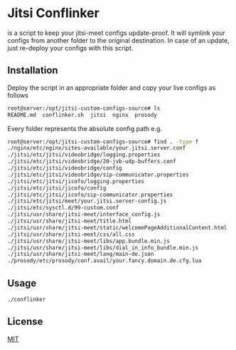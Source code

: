 # Jitsi Conflinker

is a script to keep your jitsi-meet configs update-proof.
It will symlink your configs from another folder to the original destination. 
In case of an update, just re-deploy your configs with this script.

## Installation

Deploy the script in an appropriate folder and copy your live configs as follows

```bash
root@server:/opt/jitsi-custom-configs-source# ls
README.md  conflinker.sh  jitsi  nginx  prosody
````
Every folder represents the absolute config path e.g.
```bash
root@server:/opt/jitsi-custom-configs-source# find . -type f
./nginx/etc/nginx/sites-available/your.jitsi.server.conf
./jitsi/etc/jitsi/videobridge/logging.properties
./jitsi/etc/jitsi/videobridge/20-jvb-udp-buffers.conf
./jitsi/etc/jitsi/videobridge/config
./jitsi/etc/jitsi/videobridge/sip-communicator.properties
./jitsi/etc/jitsi/jicofo/logging.properties
./jitsi/etc/jitsi/jicofo/config
./jitsi/etc/jitsi/jicofo/sip-communicator.properties
./jitsi/etc/jitsi/meet/your.jitsi.server-config.js
./jitsi/etc/sysctl.d/99-custom.conf
./jitsi/usr/share/jitsi-meet/interface_config.js
./jitsi/usr/share/jitsi-meet/title.html
./jitsi/usr/share/jitsi-meet/static/welcomePageAdditionalContent.html
./jitsi/usr/share/jitsi-meet/css/all.css
./jitsi/usr/share/jitsi-meet/libs/app.bundle.min.js
./jitsi/usr/share/jitsi-meet/libs/dial_in_info_bundle.min.js
./jitsi/usr/share/jitsi-meet/lang/main-de.json
./prosody/etc/prosody/conf.avail/your.fancy.domain.de.cfg.lua
```

## Usage

```bash
./conflinker
```
## License
[MIT](https://choosealicense.com/licenses/mit/)
